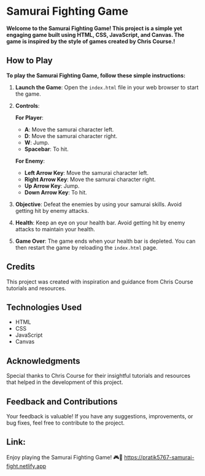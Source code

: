 # Samurai Fighting Game

**Welcome to the Samurai Fighting Game! This project is a simple yet engaging game built using HTML, CSS, JavaScript, and Canvas. The game is inspired by the style of games created by Chris Course.!**

## How to Play

**To play the Samurai Fighting Game, follow these simple instructions:**

1. **Launch the Game**: Open the `index.html` file in your web browser to start the game.

2. **Controls**:
   
    **For Player**:
   - **A**:  Move the samurai character left.
   - **D**:  Move the samurai character right.
   - **W**:  Jump.
   - **Spacebar**: To hit.
  
    **For Enemy**:
   - **Left Arrow Key**:  Move the samurai character left.
   - **Right Arrow Key**:  Move the samurai character right.
   - **Up Arrow Key**:  Jump.
   - **Down Arrow Key**:  To hit.

4. **Objective**: Defeat the enemies by using your samurai skills. Avoid getting hit by enemy attacks.

5. **Health**: Keep an eye on your health bar. Avoid getting hit by enemy attacks to maintain your health.

6. **Game Over**: The game ends when your health bar is depleted. You can then restart the game by reloading the `index.html` page.

## Credits

This project was created with inspiration and guidance from Chris Course tutorials and resources.

## Technologies Used

- HTML
- CSS
- JavaScript
- Canvas

## Acknowledgments

Special thanks to Chris Course for their insightful tutorials and resources that helped in the development of this project.

## Feedback and Contributions

Your feedback is valuable! If you have any suggestions, improvements, or bug fixes, feel free to contribute to the project.

## Link:

Enjoy playing the Samurai Fighting Game! 🎮👊
https://pratik5767-samurai-fight.netlify.app 
